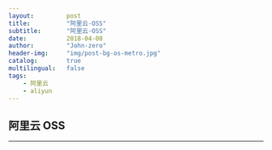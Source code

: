 ```yaml
---
layout:     	post
title:        	"阿里云-OSS"
subtitle:     	"阿里云-OSS"
date:         	2018-04-08
author:       	"John-zero"
header-img: 	"img/post-bg-os-metro.jpg"
catalog:      	true
multilingual: 	false
tags:
    - 阿里云
	- aliyun
---
```




## 阿里云 OSS

	

***

		